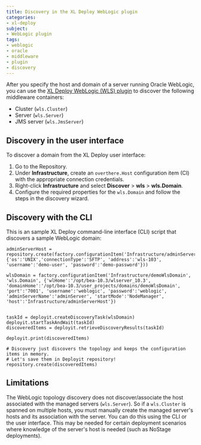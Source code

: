 ```yaml
---
title: Discovery in the XL Deploy WebLogic plugin
categories:
- xl-deploy
subject:
- WebLogic plugin
tags:
- weblogic
- oracle
- middleware
- plugin
- discovery
---
```


After you specify the host and domain of a server running Oracle WebLogic, you can use the [XL Deploy WebLogic (WLS) plugin](/xl-deploy/concept/weblogic-plugin.html) to discover the following middleware containers:

* Cluster (`wls.Cluster`)
* Server (`wls.Server`)
* JMS server (`wls.JmsServer`)

## Discovery in the user interface

To discover a domain from the XL Deploy user interface:

1. Go to the Repository.
1. Under **Infrastructure**, create an `overthere.Host` configuration item (CI) with the appropriate connection credentials.
1. Right-click **Infrastructure** and select **Discover** > **wls** > **wls.Domain**.
1. Configure the required properties for the `wls.Domain` and follow the steps in the discovery wizard.

## Discovery with the CLI

This is an sample XL Deploy command-line interface (CLI) script that discovers a sample WebLogic domain:

	adminServerHost = repository.create(factory.configurationItem('Infrastructure/adminServerHost','overthere.SshHost', {'os':'UNIX','connectionType':'SFTP', 'address':'wls-103', 'username':'demo-user', 'password':'demo-password'}))

	wlsDomain = factory.configurationItem('Infrastructure/demoWlsDomain', 'wls.Domain', {'wlHome':'/opt/bea-10.3/wlserver_10.3', 'domainHome':'/opt/bea-10.3/user_projects/domains/demoWlsDomain', 'port':'7001', 'username':'weblogic', 'password':'weblogic', 'adminServerName':'adminServer', 'startMode':'NodeManager', 'host':'Infrastructure/adminServerHost'})


    taskId = deployit.createDiscoveryTask(wlsDomain)
    deployit.startTaskAndWait(taskId)
    discoveredItems = deployit.retrieveDiscoveryResults(taskId)

	deployit.print(discoveredItems)

	# Discovery just discovers the topology and keeps the configuration items in memory. 
	# Let's save them in Deployit repository!
	repository.create(discoveredItems)

## Limitations

The WebLogic topology discovery does not discover/associate the host associated with the managed servers (`wls.Server`). So if a `wls.Cluster` is spanned on multiple hosts, you must manually create the managed server's hosts and its association with the server. You can do this using the CLI or the user interface. This may be needed for certain deployment scenarios where knowledge of the server's host is needed (such as NoStage deployments). 
